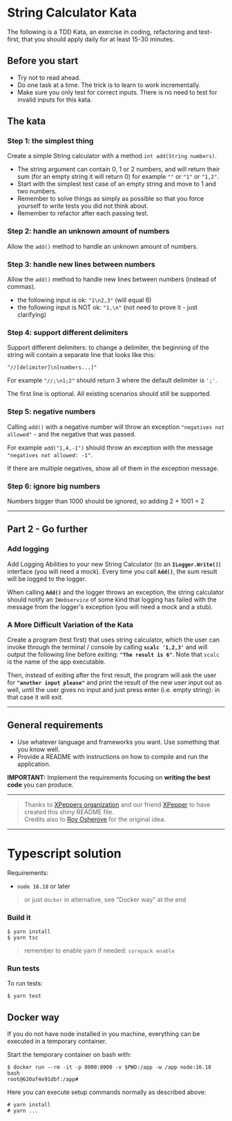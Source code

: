 # String Calculator Kata
The following is a TDD Kata, an exercise in coding, refactoring and test-first, that you should apply daily for at least 15-30 minutes.

## Before you start
* Try not to read ahead.
* Do one task at a time. The trick is to learn to work incrementally.
* Make sure you only test for correct inputs. There is no need to test for invalid inputs for this kata.

## The kata

### Step 1: the simplest thing
Create a simple String calculator with a method ``int add(String numbers)``.

* The string argument can contain 0, 1 or 2 numbers, and will return their sum (for an empty string it will return 0) for example ``""`` or ``"1"`` or ``"1,2"``.
* Start with the simplest test case of an empty string and move to 1 and two numbers.
* Remember to solve things as simply as possible so that you force yourself to write tests you did not think about.
* Remember to refactor after each passing test.

### Step 2: handle an unknown amount of numbers
Allow the ``add()`` method to handle an unknown amount of numbers.

### Step 3: handle new lines between numbers
Allow the ``add()`` method to handle new lines between numbers (instead of commas).

* the following input is ok:  ``"1\n2,3"`` (will equal 6)
* the following input is NOT ok:  ``"1,\n"`` (not need to prove it - just clarifying)

### Step 4: support different delimiters
Support different delimiters: to change a delimiter, the beginning of the string will contain a separate line that looks like this:   

``"//[delimiter]\n[numbers...]"``

For example ``"//;\n1;2"`` should return 3 where the default delimiter is ``';'``.

The first line is optional. 
All existing scenarios should still be supported.

### Step 5: negative numbers
Calling ``add()`` with a negative number will throw an exception ``"negatives not allowed"`` - and the negative that was passed.

For example ``add("1,4,-1")`` should throw an exception with the message ``"negatives not allowed: -1"``.

If there are multiple negatives, show all of them in the exception message.

### Step 6: ignore big numbers
Numbers bigger than 1000 should be ignored, so adding 2 + 1001  = 2

---

## Part 2 - Go further

### Add logging

Add Logging Abilities to your new String Calculator (to an **`ILogger.Write()`**) interface (you will need a mock). Every time you call **`Add()`**, the sum result will be logged to the logger.

When calling **`Add()`** and the logger throws an exception, the string calculator should notify an `IWebservice` of some kind that logging has failed with the message from the logger's exception (you will need a mock and a stub).

### A More Difficult Variation of the Kata

Create a program (test first) that uses string calculator, which the user can invoke through the terminal / console by calling **`scalc '1,2,3'`** and will output the following line before exiting: **`"The result is 6"`**.
Note that `scalc` is the name of the app executable.

Then, instead of exiting after the first result, the program will ask the user for **`"another input please"`** and print the result of the new user input out as well, until the user gives no input and just press enter (i.e. empty string): in that case it will exit.

---

## General requirements
- Use whatever language and frameworks you want. Use something that you know well.
- Provide a README with instructions on how to compile and run the application.

**IMPORTANT:**  Implement the requirements focusing on **writing the best code** you can produce.

---

>Thanks to [XPeppers organization](https://github.com/xpeppers/string-calculator-kata) and our friend [XPepper](https://github.com/xpepper) to have created this shiny README file.<br/>
>Credits also to [Roy Osherove](http://osherove.com/tdd-kata-1) for the original idea.

---

# Typescript solution

Requirements:

- `node 16.18` or later

> or just `docker` in alternative, see "Docker way" at the end

### Build it

```
$ yarn install
$ yarn tsc
```

> remember to enable yarn if needed: `corepack enable`


### Run tests

To run tests:

```
$ yarn test
```

## Docker way

If you do not have node installed in you machine, everything can be executed in a temporary container.

Start the temporary container on bash with:

```
$ docker run --rm -it -p 8000:8000 -v $PWD:/app -w /app node:16.18 bash
root@620af4e91dbf:/app#
```

Here you can execute setup commands normally as described above:

```
# yarn install
# yarn ...
```
